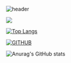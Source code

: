 ![header](https://capsule-render.vercel.app/api?type=waving&color=timeGradient&text=Hi%20%20KKH's%20GitHub%20👋&animation=twinkling&fontSize=35&fontAlignY=40&fontAlign=70&height=250)

<img src="https://img.shields.io/badge/React-61DAFB?style=flat&logo=React&logoColor=white"/>



[![Top Langs](https://github-readme-stats.vercel.app/api/top-langs/?username=KHYUN28&layout=compact)](https://github.com/KHYUN28/github-readme-stats)

[![GITHUB](https://hits.seeyoufarm.com/api/count/incr/badge.svg?url=https%3A%2F%2Fgithub.com%2FkyuhyunKIM0&count_bg=%23F29494&title_bg=%232F2E2E&icon=github.svg&icon_color=%23FFFFFF&title=GITHUB&edge_flat=false)](https://github.com/KHYUN28)

![Anurag's GitHub stats](https://github-readme-stats.vercel.app/api?username=KHYUN28&show_icons=true&theme=radical)
